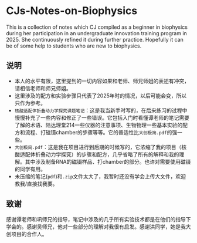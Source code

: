 # CJs-Notes-on-Biophysics
This is a collection of notes which CJ compiled as a beginner in biophysics during her participation in an undergraduate innovation training program in 2025. She continuously refined it during further practice. Hopefully it can be of some help to students who are new to biophysics.

## 说明
- 本人的水平有限，这里提到的一切内容如果和老师、师兄师姐的表述有冲突，请相信老师和师兄师姐。
- 这里涉及的配方和实验步骤只代表了2025年时的情况，以后可能会变，所以只作为参考。
- `核酸适配体折叠动力学探究课题笔记`：这是我当新手时写的，在后来练习的过程中慢慢补充了一些内容和修正了一些错误。它包括入门时看懂谭老师的笔记需要了解的术语、陆达理堂214一些仪器的注意事项、生物物理一些基本实验的配方和流程、打磁镊chamber的步骤等等。它的普适性比`大创极简.pdf`的强一些。
- `大创极简.pdf`：这是我在项目进行到后期的时候写的，它浓缩了我的项目（核酸适配体折叠动力学探究）的步骤和配方，几乎省略了所有的解释和我的理解。其中涉及制备RNA的磁镊样品、打chamber的部分。也许对需要使用磁镊的同学有用。
- 未压缩的笔记(`pdf`)和`.zip`文件太大了，我暂时还没有学会上传大文件，欢迎教我/直接找我要。

## 致谢
感谢谭老师和巩师兄的指导，笔记中涉及的几乎所有实验技术都是在他们的指导下学会的。感谢吴师兄，他对一些部分的理解对我很有启发。感谢洪同学，她是我大创项目的合作人。
